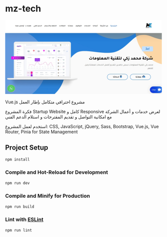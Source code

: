 # mz-tech

![](./src/assets/Screenshot_10-11-2024_75848_127.0.0.1.jpeg)

<p>Vue.js مشروع احترافي متكامل بإطار العمل</p>
<p>فكرة المشروع Startup Website كامل و Responsive لعرض خدمات و أعمال الشركة مع امكانية التواصل و تقديم المقترحات و استلام الدعم الفني</p>
<p>استخدم لعمل المشروع: CSS, JavaScript, jQuery, Sass, Bootstrap, Vue.js, Vue Router, Pinia for State Management</p>

## Project Setup

```sh
npm install
```

### Compile and Hot-Reload for Development

```sh
npm run dev
```

### Compile and Minify for Production

```sh
npm run build
```

### Lint with [ESLint](https://eslint.org/)

```sh
npm run lint
```
